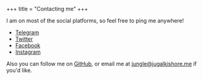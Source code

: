 +++
title = "Contacting me"
+++

I am on most of the social platforms, so feel free to ping me anywhere!

* [Telegram](https://t.me/crazyuploader)
* [Twitter](https://twitter.com/crazyjugal)
* [Facebook](https://facebook.com/profile.php?id=100051213879144)
* [Instagram](https://instagram.com/crazyjugal)

Also you can follow me on [GitHub](https://github.com/crazyuploader), or email me at <a href="mailto: jungle@jugalkishore.me">jungle@jugalkishore.me</a> if you'd like.
